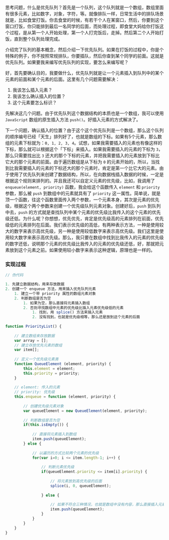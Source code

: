 思考问题，什么是优先队列？首先是一个队列，这个队列就是一个数组，数组里面有很多元素，比如数字，对象，字符，等。就像排队一样，日常生活中的排队场景就是，比如食堂打饭。你去食堂的时候，有若干个人在某窗口，然后，你要到这个窗口打饭，你只能排到最后一名同学的后面，而处理过程，即食堂大妈给你打饭这个过程，是从第一个人开始处理，第一个人打完饭后，走掉。然后第二个人开始打饭，直到整个队列处理完成。

介绍完了队列的基本概念，然后介绍一下优先队列。如果在打饭的过程中，你是个特殊的例子，你不按照常规排队，你要插队，然后你查到某个同学的前面。这就是优先队列。如果要我来编写优先队列的实现，要怎么来编写呢？

好，首先要确认目的，我要做什么，优先队列就是让一个元素插入到队列中的某个元素的前面和某个元素的后面。这里有几个问题需要解决：

1. 我该怎么插入元素？
2. 我该怎么确认插入的位置？
3. 这个元素要怎么标识？

先解决这几个问题。由于优先队列这个数据结构的本质也是一个数组，我可以使用 `JavaScript` 数组的原生插入方法 `push()`。好插入元素的方式解决了。

下一个问题，确认插入的位置？由于这个这个优先队列是一个数组，那么这个队列的顺序编号已经「天生」排列好了，也就是数组的下标。如果有5个元素，那么数组的元素下标就为：`0, 1, 2, 3, 4`。试想，如果我需要插入的元素也有像这样的下标，那么就可以根据这个「下标」来插入。如果我需要插入的元素的下标为 `3`， 那么只需要找出比 `3` 还大的那个下标的元素，并把我需要插入的元素放到下标比它大的那个元素的前面。由于遍历数组是从下标为 `0` 的元素开始的，所以，当找到比我需要插入的元素的下标还大的那个元素时，肯定是第一个比它大的元素。由于使用了优先队列来创建了数据结构，所以，在向数据栈插入数据的时候，一定是根据这个规则来排列的。并且我还可以自定义元素的优先级，比如，我调用了 `enqueue(element, priority)` 函数，我会给这个函数传入 `element` 和 `priority` 参数，那么被 `push` 到数组中的元素就具有了 `priority` 这一属性。简单说，就是顶一个函数，往这个函数里面传入两个参数，一个元素本身，其次是元素的优先级，根据这个两个参数来创建一个优先级队列元素对象。创建好后，`push` 到队列中去，`push` 的方式就是查找队列中某个元素的优先级比我传入的这个元素的优先级还低。为什么呢？你想想，优先优先，肯定是优先级高的元素排列在前面，优先级低的元素排列在后面。我们表示优先级的高低，有两种表示方法，一种是使用较大的数字来表示高优先级，另一种是使用较低数字来表示高优先级。我们这里是使用较大数字来表示高优先级。那么，我只要在数组中找到比我传入的元素的优先级的数字还低，说明那个元素的优先级比我传入的元素的优先级还低，好，那就把元素放到这个元素之前。如果使用较小数字来表示这种逻辑，原理也是一样的。

### 实现过程

```javascript
// 伪代码

1. 先建立数据结构，用来存放数据
2. 创建一个 enqueue 方法，用来插入优先队列元素
    1. 建立一个带 priority 属性的数组元素对象
    2. 判断数组是否为空
        1. 如果为空，那么直接将元素插入数组
        2. 否则寻找数组中元素的优先级比插入元素优先级低的元素
            1. 找到，用 splice() 方法来插入元素
            2. 没有找到，也就是优先级相等，那么还是放到这个元素的后面
            
function PriorityList() {
    
    // 建立数组来存放数据
    var array = [];
    // 建立存放优先元素的数组
    var item[];
    
    // 定义一个优先级元素类
    function QueueElement (element, priority) {
        this.element = element;
        this.priority = priority;
    }
    
    // element: 传入的元素
    // priority: 优先级
    this.enqueue = function (element, priority) {
        
        // 创建优先级元素对象
        var queueElement = new QueueElement(element, priority);
        
        // 判断数组是否为空
        if(this.isEmpty()) {
            
            // 直接将元素插入到数组
            item.push(queueElement);
        } else {
            
            // 以遍历的方式比较两个元素的优先级
            for(var i=0; i <= item.length-1; i++) {
                
                // 判断元素优先级
                if(queueElement.priority <= item[i].priority) {
                    
                    // 将元素放到高优先级的后面
                    splice(i, 0, queueElement);
                
                } else {
                
                    // 如果不符合三种情况，也就是数组中没有内容，那么直接插入元素    
                    item.push(queueElement);
                }
            }
        }
    }
}
```

